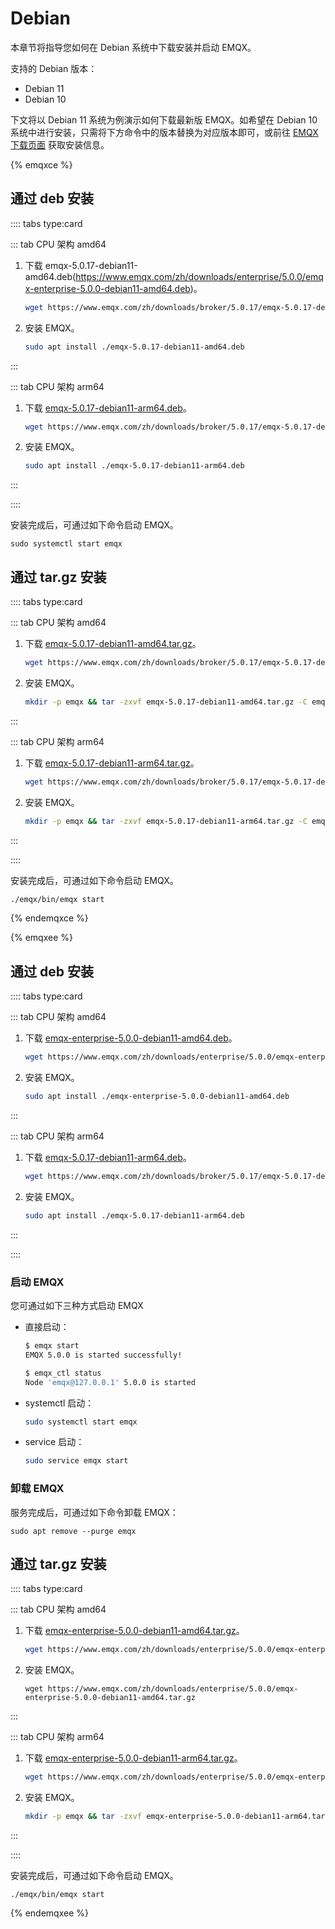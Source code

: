 # Debian

本章节将指导您如何在 Debian 系统中下载安装并启动 EMQX。<!--是不是每种操作方式都需要加一下怎么卸载？-->

支持的 Debian 版本：

- Debian 11
- Debian 10

下文将以 Debian 11 系统为例演示如何下载最新版 EMQX。如希望在 Debian 10 系统中进行安装，只需将下方命令中的版本替换为对应版本即可，或前往 [EMQX 下载页面](https://www.emqx.com/zh/try?product=enterprise) 获取安装信息。

{% emqxce %}

## 通过 deb 安装

:::: tabs type:card

::: tab CPU 架构 amd64

1. 下载 emqx-5.0.17-debian11-amd64.deb(https://www.emqx.com/zh/downloads/enterprise/5.0.0/emqx-enterprise-5.0.0-debian11-amd64.deb)。

   ```bash
   wget https://www.emqx.com/zh/downloads/broker/5.0.17/emqx-5.0.17-debian11-amd64.deb
   ```

2. 安装 EMQX。
   ```bash
   sudo apt install ./emqx-5.0.17-debian11-amd64.deb
   ```

:::

::: tab CPU 架构 arm64
1. 下载 [emqx-5.0.17-debian11-arm64.deb](https://www.emqx.com/zh/downloads/broker/5.0.17/emqx-5.0.17-debian11-arm64.deb)。

   ```bash
   wget https://www.emqx.com/zh/downloads/broker/5.0.17/emqx-5.0.17-debian11-arm64.deb
   ```

2. 安装 EMQX。
   ```bash
   sudo apt install ./emqx-5.0.17-debian11-arm64.deb
   ```

:::

::::

安装完成后，可通过如下命令启动 EMQX。

  ```shell
  sudo systemctl start emqx
  ```

## 通过 tar.gz 安装

:::: tabs type:card

::: tab CPU 架构 amd64

1. 下载 [emqx-5.0.17-debian11-amd64.tar.gz](https://www.emqx.com/zh/downloads/broker/5.0.17/emqx-5.0.17-debian11-amd64.tar.gz)。

   ```bash
   wget https://www.emqx.com/zh/downloads/broker/5.0.17/emqx-5.0.17-debian11-amd64.tar.gz
   ```

2. 安装 EMQX。
   ```bash
   mkdir -p emqx && tar -zxvf emqx-5.0.17-debian11-amd64.tar.gz -C emqx
   ```

:::

::: tab CPU 架构 arm64
1. 下载 [emqx-5.0.17-debian11-arm64.tar.gz](https://www.emqx.com/zh/downloads/broker/5.0.17/emqx-5.0.17-debian11-arm64.tar.gz)。

   ```bash
   wget https://www.emqx.com/zh/downloads/broker/5.0.17/emqx-5.0.17-debian11-arm64.tar.gz
   ```

2. 安装 EMQX。
   ```bash
   mkdir -p emqx && tar -zxvf emqx-5.0.17-debian11-arm64.tar.gz -C emqx
   ```

:::

::::

安装完成后，可通过如下命令启动 EMQX。

```bash
./emqx/bin/emqx start
```

{% endemqxce %}

{% emqxee %}

## 通过 deb 安装

:::: tabs type:card

::: tab CPU 架构 amd64

1. 下载 [emqx-enterprise-5.0.0-debian11-amd64.deb](https://www.emqx.com/zh/downloads/enterprise/5.0.0/emqx-enterprise-5.0.0-debian11-amd64.deb)。

   ```bash
   wget https://www.emqx.com/zh/downloads/enterprise/5.0.0/emqx-enterprise-5.0.0-debian11-amd64.deb
   ```

2. 安装 EMQX。
   ```bash
   sudo apt install ./emqx-enterprise-5.0.0-debian11-amd64.deb
   ```

:::

::: tab CPU 架构 arm64
1. 下载 [emqx-5.0.17-debian11-arm64.deb](https://www.emqx.com/zh/downloads/broker/5.0.17/emqx-5.0.17-debian11-arm64.deb)。

   ```bash
   wget https://www.emqx.com/zh/downloads/broker/5.0.17/emqx-5.0.17-debian11-arm64.deb
   ```

2. 安装 EMQX。
   ```bash
   sudo apt install ./emqx-5.0.17-debian11-arm64.deb
   ```

:::

::::

### 启动 EMQX 

您可通过如下三种方式启动 EMQX <!--TODO @WIVWIV这里的版本我修改了，需要确认下，另外，这些启动方式是只适用于企业版还是开源版？区别是？-->

- 直接启动：

  ```bash
  $ emqx start
  EMQX 5.0.0 is started successfully!

  $ emqx_ctl status
  Node 'emqx@127.0.0.1' 5.0.0 is started
  ```

- systemctl 启动：

  ```bash
  sudo systemctl start emqx
  ```

- service 启动：

  ```bash
  sudo service emqx start
  ```

### 卸载 EMQX

服务完成后，可通过如下命令卸载 EMQX：

  ```shell
  sudo apt remove --purge emqx
  ```

## 通过 tar.gz 安装

:::: tabs type:card

::: tab CPU 架构 amd64

1. 下载 [emqx-enterprise-5.0.0-debian11-amd64.tar.gz](https://www.emqx.com/zh/downloads/enterprise/5.0.0/emqx-enterprise-5.0.0-debian11-amd64.tar.gz)。

   ```bash
   wget https://www.emqx.com/zh/downloads/enterprise/5.0.0/emqx-enterprise-5.0.0-debian11-amd64.tar.gz
   ```

2. 安装 EMQX。
   ```
   wget https://www.emqx.com/zh/downloads/enterprise/5.0.0/emqx-enterprise-5.0.0-debian11-amd64.tar.gz
   ```

:::

::: tab CPU 架构 arm64
1. 下载 [emqx-enterprise-5.0.0-debian11-arm64.tar.gz](https://www.emqx.com/zh/downloads/enterprise/5.0.0/emqx-enterprise-5.0.0-debian11-arm64.tar.gz)。

   ```bash
   wget https://www.emqx.com/zh/downloads/enterprise/5.0.0/emqx-enterprise-5.0.0-debian11-arm64.tar.gz
   ```

2. 安装 EMQX。
   ```bash
   mkdir -p emqx && tar -zxvf emqx-enterprise-5.0.0-debian11-arm64.tar.gz -C emqx
   ```

:::

::::

安装完成后，可通过如下命令启动 EMQX。

```
./emqx/bin/emqx start
```

{% endemqxee %}
